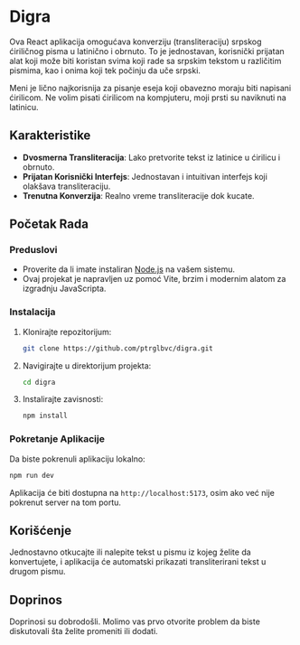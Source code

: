 # Digra

Ova React aplikacija omogućava konverziju (transliteraciju) srpskog ćiriličnog pisma u latinično i obrnuto. To je jednostavan, korisnički prijatan alat koji može biti koristan svima koji rade sa srpskim tekstom u različitim pismima, kao i onima koji tek počinju da uče srpski.

Meni je lično najkorisnija za pisanje eseja koji obavezno moraju biti napisani ćirilicom. Ne volim pisati ćirilicom na kompjuteru, moji prsti su naviknuti na latinicu.

## Karakteristike

-   **Dvosmerna Transliteracija**: Lako pretvorite tekst iz latinice u ćirilicu i obrnuto.
-   **Prijatan Korisnički Interfejs**: Jednostavan i intuitivan interfejs koji olakšava transliteraciju.
-   **Trenutna Konverzija**: Realno vreme transliteracije dok kucate.

## Početak Rada

### Preduslovi

-   Proverite da li imate instaliran [Node.js](https://nodejs.org/) na vašem sistemu.
-   Ovaj projekat je napravljen uz pomoć Vite, brzim i modernim alatom za izgradnju JavaScripta.

### Instalacija

1. Klonirajte repozitorijum:
    ```bash
    git clone https://github.com/ptrglbvc/digra.git
    ```
2. Navigirajte u direktorijum projekta:
    ```bash
    cd digra
    ```
3. Instalirajte zavisnosti:
    ```bash
    npm install
    ```

### Pokretanje Aplikacije

Da biste pokrenuli aplikaciju lokalno:

```bash
npm run dev
```

Aplikacija će biti dostupna na `http://localhost:5173`, osim ako već nije pokrenut server na tom portu.

## Korišćenje

Jednostavno otkucajte ili nalepite tekst u pismu iz kojeg želite da konvertujete, i aplikacija će automatski prikazati transliterirani tekst u drugom pismu.

## Doprinos

Doprinosi su dobrodošli. Molimo vas prvo otvorite problem da biste diskutovali šta želite promeniti ili dodati.
